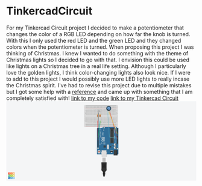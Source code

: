 # TinkercadCircuit
For my Tinkercad Circuit project I decided to make a potentiometer that changes the color of a RGB LED depending on how far the knob is turned. With this I only used the red LED and the green LED and they changed colors when the potentiometer is turned. When proposing this project I was thinking of Christmas. I knew I wanted to do something with the theme of Christmas lights so I decided to go with that. I envision this could be used like lights on a Christmas tree in a real life setting. Although I particularly love the golden lights, I think color-changing lights also look nice. If I were to add to this project I would possibly use more LED lights to really incase the Christmas spirit. I've had to revise this project due to multiple mistakes but I got some help with a [reference](https://www.tinkercad.com/things/fT7Mlq8fgfq) and came up with something that I am completely satisfied with!
[link to my code](https://github.com/tmhamm1/TinkercadCircuit/blob/main/revisedtinkercode.ino)
[link to my Tinkercad Circuit](https://www.tinkercad.com/things/37FjIhjpOll-final-project)
![Image of Tinkercad Circuit](https://github.com/tmhamm1/TinkercadCircuit/blob/main/revisedtinker.png?raw=true)
